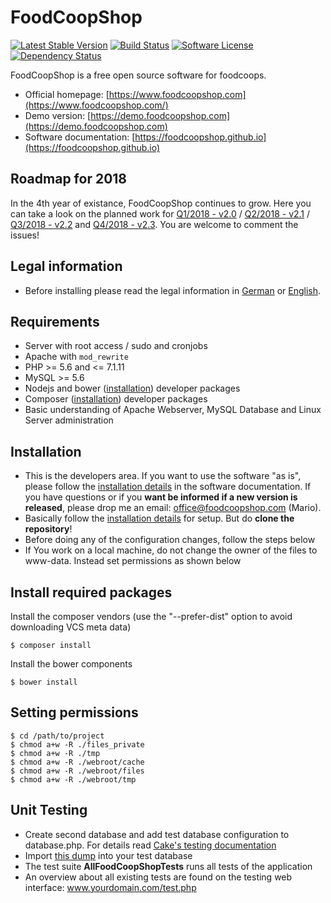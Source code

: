 # FoodCoopShop

[![Latest Stable Version](https://img.shields.io/packagist/v/foodcoopshop/foodcoopshop.svg?label=stable)](https://www.foodcoopshop.com/download)
[![Build Status](https://travis-ci.org/foodcoopshop/foodcoopshop.svg)](https://travis-ci.org/foodcoopshop/foodcoopshop)
[![Software License](https://img.shields.io/badge/license-MIT-brightgreen.svg)](LICENSE)
[![Dependency Status](https://dependencyci.com/github/foodcoopshop/foodcoopshop/badge)](https://dependencyci.com/github/foodcoopshop/foodcoopshop)

FoodCoopShop is a free open source software for foodcoops.

* Official homepage: [https://www.foodcoopshop.com](https://www.foodcoopshop.com/)
* Demo version: [https://demo.foodcoopshop.com](https://demo.foodcoopshop.com)
* Software documentation: [https://foodcoopshop.github.io](https://foodcoopshop.github.io)

## Roadmap for 2018

In the 4th year of existance, FoodCoopShop continues to grow. Here you can take a look on the planned work for [Q1/2018 - v2.0](https://github.com/foodcoopshop/foodcoopshop/milestone/1) / [Q2/2018 - v2.1](https://github.com/foodcoopshop/foodcoopshop/milestone/2) / [Q3/2018 - v2.2](https://github.com/foodcoopshop/foodcoopshop/milestone/3) and [Q4/2018 - v2.3](https://github.com/foodcoopshop/foodcoopshop/milestone/4). You are welcome to comment the issues!

## Legal information

* Before installing please read the legal information in [German](https://foodcoopshop.github.io/de/rechtliches) or [English](https://foodcoopshop.github.io/en/legal-information).

## Requirements
* Server with root access / sudo and cronjobs
* Apache with `mod_rewrite`
* PHP >= 5.6 and <= 7.1.11
* MySQL >= 5.6
* Nodejs and bower ([installation](https://www.npmjs.com/package/bower)) developer packages
* Composer ([installation](https://getcomposer.org/download/)) developer packages
* Basic understanding of Apache Webserver, MySQL Database and Linux Server administration

## Installation
* This is the developers area. If you want to use the software "as is", please follow the [installation details](https://foodcoopshop.github.io/en/installation-details) in the software documentation. If you have questions or if you **want be informed if a new version is released**, please drop me an email: office@foodcoopshop.com (Mario).
* Basically follow the [installation details](https://foodcoopshop.github.io/en/installation-details) for setup. But do **clone the repository**!
* Before doing any of the configuration changes, follow the steps below
* If You work on a local machine, do not change the owner of the files to www-data. Instead set permissions as shown below

## Install required packages
Install the composer vendors (use the "--prefer-dist" option to avoid downloading VCS meta data)
```
$ composer install
```

Install the bower components
```
$ bower install
```

## Setting permissions
```
$ cd /path/to/project
$ chmod a+w -R ./files_private
$ chmod a+w -R ./tmp
$ chmod a+w -R ./webroot/cache
$ chmod a+w -R ./webroot/files
$ chmod a+w -R ./webroot/tmp
```

## Unit Testing
* Create second database and add test database configuration to database.php. For details read [Cake's testing documentation](http://book.cakephp.org/2.0/en/development/testing.html)
* Import [this dump](Config/sql/_installation/clean-db-structure.sql) into your test database
* The test suite **AllFoodCoopShopTests** runs all tests of the application
* An overview about all existing tests are found on the testing web interface: www.yourdomain.com/test.php

